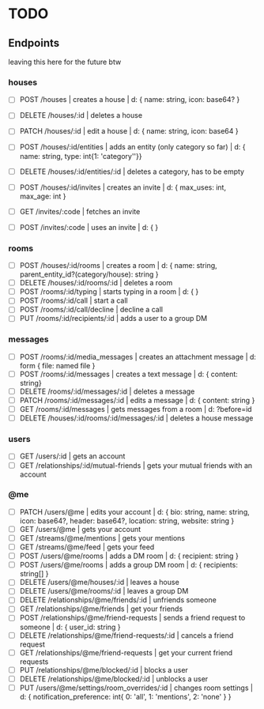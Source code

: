 # TODO
## Endpoints
leaving this here for the future btw

### houses
- [ ] POST /houses | creates a house | d: { name: string, icon: base64? }
- [ ] DELETE /houses/:id | deletes a house
- [ ] PATCH /houses/:id | edit a house | d: { name: string, icon: base64 }
- [ ] POST /houses/:id/entities | adds an entity (only category so far) | d: { name: string, type: int{1: 'category''}}
- [ ] DELETE /houses/:id/entities/:id | deletes a category, has to be empty

- [ ] POST /houses/:id/invites | creates an invite | d: { max_uses: int, max_age: int }
- [ ] GET /invites/:code | fetches an invite
- [ ] POST /invites/:code | uses an invite | d: { }

### rooms
- [ ] POST /houses/:id/rooms | creates a room | d: { name: string, parent_entity_id?(category/house): string }
- [ ] DELETE /houses/:id/rooms/:id | deletes a room
- [ ] POST /rooms/:id/typing | starts typing in a room | d: { }
- [ ] POST /rooms/:id/call | start a call
- [ ] POST /rooms/:id/call/decline | decline a call
- [ ] PUT /rooms/:id/recipients/:id | adds a user to a group DM

### messages
- [ ] POST /rooms/:id/media_messages | creates an attachment message | d: form { file: named file }
- [ ] POST /rooms/:id/messages | creates a text message | d: { content: string}
- [ ] DELETE /rooms/:id/messages/:id | deletes a message
- [ ] PATCH /rooms/:id/messages/:id | edits a message | d: { content: string }
- [ ] GET /rooms/:id/messages | gets messages from a room | d: ?before=id
- [ ] DELETE /houses/:id/rooms/:id/messages/:id | deletes a house message

### users
- [ ] GET /users/:id | gets an account
- [ ] GET /relationships/:id/mutual-friends | gets your mutual friends with an account

### \@me
- [ ] PATCH /users/@me | edits your account | d: { bio: string, name: string, icon: base64?, header: base64?, location: string, website: string }
- [ ] GET /users/@me | gets your account
- [ ] GET /streams/@me/mentions | gets your mentions
- [ ] GET /streams/@me/feed | gets your feed
- [ ] POST /users/@me/rooms | adds a DM room | d: { recipient: string }
- [ ] POST /users/@me/rooms | adds a group DM room | d: { recipients: string[] }
- [ ] DELETE /users/@me/houses/:id | leaves a house
- [ ] DELETE /users/@me/rooms/:id | leaves a group DM
- [ ] DELETE /relationships/@me/friends/:id | unfriends someone
- [ ] GET /relationships/@me/friends | get your friends
- [ ] POST /relationships/@me/friend-requests | sends a friend request to someone | d: { user_id: string }
- [ ] DELETE /relationships/@me/friend-requests/:id | cancels a friend request
- [ ] GET /relationships/@me/friend-requests | get your current friend requests
- [ ] PUT /relationships/@me/blocked/:id | blocks a user
- [ ] DELETE /relationships/@me/blocked/:id | unblocks a user
- [ ] PUT /users/@me/settings/room_overrides/:id | changes room settings | d: { notification_preference: int{ 0: 'all', 1: 'mentions', 2: 'none' } }
